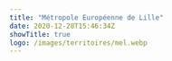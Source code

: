 ```yaml
---
title: "Métropole Européenne de Lille"
date: 2020-12-28T15:46:34Z
showTitle: true
logo: /images/territoires/mel.webp
---
```

